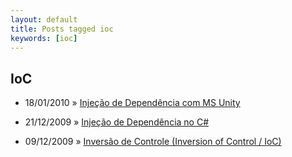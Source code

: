 ```yaml
---
layout: default
title: Posts tagged ioc
keywords: [ioc]
---
```

<h2 class="category">IoC</h2>
<ul class="posts">
<li>
<p>
<span class="date">18/01/2010</span> &raquo; 
<a href="/blog/injecao-de-dependencia-com-ms-unity">Injeção de Dependência com MS Unity</a>
</p>
</li> 
<li>
<p>
<span class="date">21/12/2009</span> &raquo; 
<a href="/blog/injecao-de-dependencia">Injeção de Dependência no C#</a>
</p>
</li> 
<li>
<p>
<span class="date">09/12/2009</span> &raquo; 
<a href="/blog/inversao-de-controle-inversion-of-control-ioc">Inversão de Controle (Inversion of Control / IoC)</a>
</p>
</li> 
</ul>
